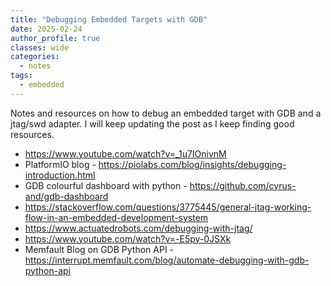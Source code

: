 ```yaml
---
title: "Debugging Embedded Targets with GDB"
date: 2025-02-24
author_profile: true
classes: wide
categories:
  - notes
tags:
  - embedded
---
```


Notes and resources on how to debug an embedded target with GDB and a jtag/swd adapter. I will keep updating the post as I keep finding good resources.

* https://www.youtube.com/watch?v=_1u7IOnivnM
* PlatformIO blog - https://piolabs.com/blog/insights/debugging-introduction.html
* GDB colourful dashboard with python - https://github.com/cyrus-and/gdb-dashboard
* https://stackoverflow.com/questions/3775445/general-jtag-working-flow-in-an-embedded-development-system
* https://www.actuatedrobots.com/debugging-with-jtag/
* https://www.youtube.com/watch?v=-E5py-0JSXk
* Memfault Blog on GDB Python API - https://interrupt.memfault.com/blog/automate-debugging-with-gdb-python-api




